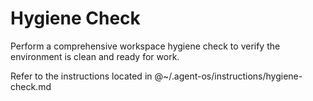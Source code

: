 # Hygiene Check

Perform a comprehensive workspace hygiene check to verify the environment is clean and ready for work.

Refer to the instructions located in @~/.agent-os/instructions/hygiene-check.md 
